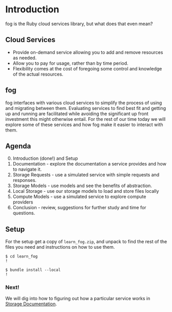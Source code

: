 # Introduction

fog is the Ruby cloud services library, but what does that even mean?

## Cloud Services

* Provide on-demand service allowing you to add and remove resources as needed.
* Allow you to pay for usage, rather than by time period.
* Flexibility comes at the cost of foregoing some control and knowledge of the actual resources.

## fog

fog interfaces with various cloud services to simplify the process of using and migrating between them. Evaluating services to find best fit and getting up and running are facilitated while avoiding the significant up front investment this might otherwise entail. For the rest of our time today we will explore some of these services and how fog make it easier to interact with them.

## Agenda

0. Introduction (done!) and Setup
1. Documentation - explore the documentation a service provides and how to navigate it.
2. Storage Requests - use a simulated service with simple requests and responses.
3. Storage Models - use models and see the benefits of abstraction.
4. Local Storage - use our storage models to load and store files locally
5. Compute Models - use a simulated service to explore compute providers
6. Conclusion - review, suggestions for further study and time for questions.

## Setup

For the setup get a copy of `learn_fog.zip`, and unpack to find the rest of the files you need and instructions on how to use them.

    $ cd learn_fog
    !

    $ bundle install --local
    !

### Next!

We will dig into how to figuring out how a particular service works in [Storage Documentation](1_storage_documentation.html).
